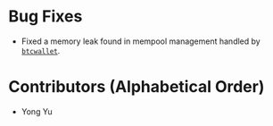 # Bug Fixes

* Fixed a memory leak found in mempool management handled by
  [`btcwallet`](https://github.com/lightningnetwork/lnd/pull/7767).

# Contributors (Alphabetical Order)
* Yong Yu
